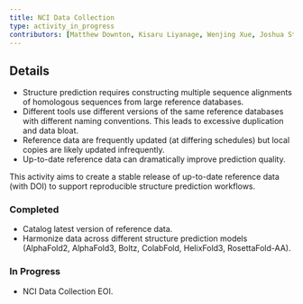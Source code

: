 ```yaml
---
title: NCI Data Collection
type: activity_in_progress
contributors: [Matthew Downton, Kisaru Liyanage, Wenjing Xue, Joshua Storm Caley, Thomas Litfin]
---
```


## Details

- Structure prediction requires constructing multiple sequence alignments of homologous sequences from large reference databases.
- Different tools use different versions of the same reference databases with different naming conventions. This leads to excessive duplication and data bloat.
- Reference data are frequently updated (at differing schedules) but local copies are likely updated infrequently.
- Up-to-date reference data can dramatically improve prediction quality.

This activity aims to create a stable release of up-to-date reference data (with DOI) to support reproducible structure prediction workflows.

### Completed

- Catalog latest version of reference data.
- Harmonize data across different structure prediction models (AlphaFold2, AlphaFold3, Boltz, ColabFold, HelixFold3, RosettaFold-AA).

### In Progress

- NCI Data Collection EOI.